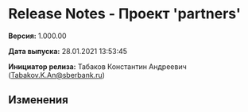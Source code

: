 # Release Notes - Проект 'partners'

**Версия:** 1.000.00

**Дата выпуска:** 28.01.2021 13:53:45

**Инициатор релиза:** Табаков Константин Андреевич (Tabakov.K.An@sberbank.ru)

## Изменения
